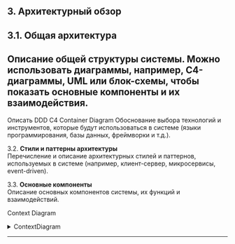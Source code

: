 ## 3. Архитектурный обзор

3.1. **Общая архитектура**  
---
Описание общей структуры системы. Можно использовать диаграммы, например, C4-диаграммы, UML или блок-схемы, чтобы
показать основные компоненты и их взаимодействия.
---

Описать DDD
С4 Container Diagram
Обоснование выбора технологий и инструментов, которые будут использоваться в системе (языки программирования, базы данных, фреймворки и т.д.).

3.2. **Стили и паттерны архитектуры**  
Перечисление и описание архитектурных стилей и паттернов, используемых в системе (например, клиент-сервер, микросервисы,
event-driven).

3.3. **Основные компоненты**  
Описание основных компонентов системы, их функций и взаимодействий.

Context Diagram
<details>
  <summary>ContextDiagram</summary>
    {% include 'assets/target/ContextDiagram.md' %}
</details>
  
  
---